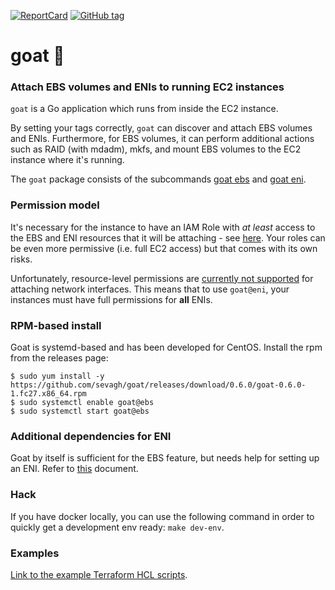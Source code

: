 [![ReportCard](http://goreportcard.com/badge/sevagh/goat)](http://goreportcard.com/report/sevagh/goat) [![GitHub tag](https://img.shields.io/github/tag/sevagh/goat.svg)](https://github.com/sevagh/goat/releases)

# goat :goat:

### Attach EBS volumes and ENIs to running EC2 instances

`goat` is a Go application which runs from inside the EC2 instance.

By setting your tags correctly, `goat` can discover and attach EBS volumes and ENIs. Furthermore, for EBS volumes, it can perform additional actions such as RAID (with mdadm), mkfs, and mount EBS volumes to the EC2 instance where it's running.

The `goat` package consists of the subcommands [goat ebs](./docs/EBS.md) and [goat eni](./docs/ENI.md).

### Permission model

It's necessary for the instance to have an IAM Role with _at least_ access to the EBS and ENI resources that it will be attaching - see [here](./docs/hcl-example/iam_role.tf). Your roles can be even more permissive (i.e. full EC2 access) but that comes with its own risks.

Unfortunately, resource-level permissions are [currently not supported](https://docs.aws.amazon.com/AWSEC2/latest/APIReference/ec2-api-permissions.html#ec2-api-unsupported-resource-permissions) for attaching network interfaces. This means that to use `goat@eni`, your instances must have full permissions for __all__ ENIs.

### RPM-based install

Goat is systemd-based and has been developed for CentOS. Install the rpm from the releases page:

```
$ sudo yum install -y https://github.com/sevagh/goat/releases/download/0.6.0/goat-0.6.0-1.fc27.x86_64.rpm
$ sudo systemctl enable goat@ebs
$ sudo systemctl start goat@ebs
```

### Additional dependencies for ENI

Goat by itself is sufficient for the EBS feature, but needs help for setting up an ENI. Refer to [this](./docs/ENI.md#setting-up-the-eni---ec2-net-utils) document.

### Hack

If you have docker locally, you can use the following command in order to quickly get a development env ready: `make dev-env`.

### Examples

[Link to the example Terraform HCL scripts](./docs/hcl-example).
